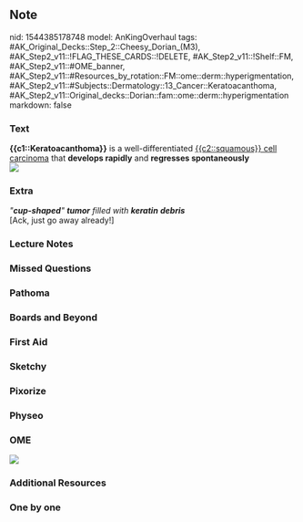 ## Note
nid: 1544385178748
model: AnKingOverhaul
tags: #AK_Original_Decks::Step_2::Cheesy_Dorian_(M3), #AK_Step2_v11::!FLAG_THESE_CARDS::!DELETE, #AK_Step2_v11::!Shelf::FM, #AK_Step2_v11::#OME_banner, #AK_Step2_v11::#Resources_by_rotation::FM::ome::derm::hyperigmentation, #AK_Step2_v11::#Subjects::Dermatology::13_Cancer::Keratoacanthoma, #AK_Step2_v11::Original_decks::Dorian::fam::ome::derm::hyperigmentation
markdown: false

### Text
<div>
  <b>{{c1::Keratoacanthoma}}</b> is a well-differentiated
  <u>{{c2::squamous}} cell carcinoma</u> that <b>develops
  rapidly</b> and <b>regresses spontaneously</b>
</div>
<div><img src="paste-633030934790338.jpg"></div>

### Extra
<div>
  <i>"<b>cup-shaped</b>" <b>tumor</b> filled with <b>keratin</b>
  <b>debris</b></i>
</div>
<div>
  [Ack, just go away already!]
</div>

### Lecture Notes


### Missed Questions


### Pathoma


### Boards and Beyond


### First Aid


### Sketchy


### Pixorize


### Physeo


### OME
<div class="ome-widget">
  <a href="https://onlinemeded.org?ref=anki"><img src=
  "_OME_AnkiFlashcards_General_4.png"></a>
</div>

### Additional Resources


### One by one

